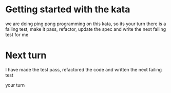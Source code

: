 # Getting started with the kata
we are doing ping pong programming on this kata, so its your turn there is a failing test, make it pass, refactor, update the spec and write the next failing test for me

# Next turn
I have made the test pass, refactored the code and written the next failing test

your turn